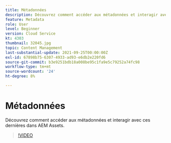 ```yaml
---
title: Métadonnées
description: Découvrez comment accéder aux métadonnées et interagir avec ces dernières dans AEM Assets.
feature: Metadata
role: User
level: Beginner
version: Cloud Service
kt: 4303
thumbnail: 32045.jpg
topic: Content Management
last-substantial-update: 2021-09-25T00:00:00Z
exl-id: 67898b75-6307-4933-ad93-e6db2e220fd6
source-git-commit: b3e9251bdb18a008be95c1fa9e5c79252a74fc98
workflow-type: tm+mt
source-wordcount: '24'
ht-degree: 8%

---
```


# Métadonnées

Découvrez comment accéder aux métadonnées et interagir avec ces dernières dans AEM Assets.

>[!VIDEO](https://video.tv.adobe.com/v/32045?quality=12&learn=on)
